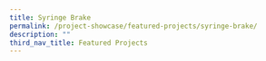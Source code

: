 ```yaml
---
title: Syringe Brake
permalink: /project-showcase/featured-projects/syringe-brake/
description: ""
third_nav_title: Featured Projects
---
```

